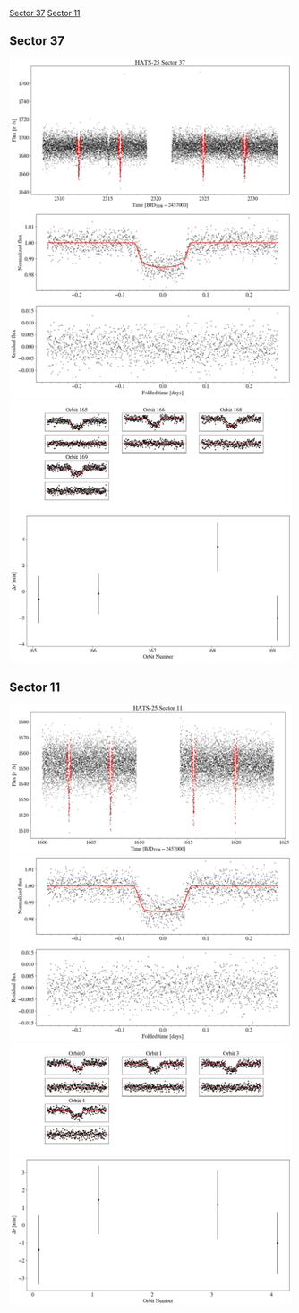 [Sector 37](#sector37)
[Sector 11](#sector11)

<a name = "sector37"></a>
## Sector 37
![alt text](/tt/HATS-25_Sector_37/HATS-25_Sector_37_a_TimeSeries.png)
![alt text](/tt/HATS-25_Sector_37/HATS-25_Sector_37_b_FoldedLightCurve.png)
![alt text](/tt/HATS-25_Sector_37/HATS-25_Sector_37_b_IndividualTransitsWithFit.png)
![alt text](/tt/HATS-25_Sector_37/HATS-25_Sector_37_c_TimingResiduals.png)

<a name = "sector11"></a>
## Sector 11
![alt text](/tt/HATS-25_Sector_11/HATS-25_Sector_11_a_TimeSeries.png)
![alt text](/tt/HATS-25_Sector_11/HATS-25_Sector_11_b_FoldedLightCurve.png)
![alt text](/tt/HATS-25_Sector_11/HATS-25_Sector_11_b_IndividualTransitsWithFit.png)
![alt text](/tt/HATS-25_Sector_11/HATS-25_Sector_11_c_TimingResiduals.png)


